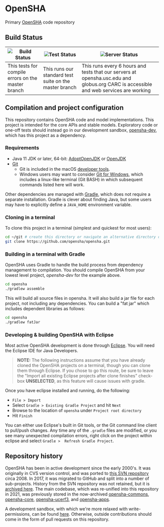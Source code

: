 # OpenSHA

Primary [OpenSHA](https://opensha.org) code repository

## Build Status

| ![Build Status](https://github.com/opensha/opensha/actions/workflows/build_only.yml/badge.svg) | ![Test Status](https://github.com/opensha/opensha/actions/workflows/build_test.yml/badge.svg) | ![Server Status](https://github.com/opensha/opensha/actions/workflows/operational_tests.yml/badge.svg) |
| --- | --- | --- |
| This tests for compile errors on the master branch | This runs our standard test suite on the master branch | This runs every 6 hours and tests that our servers at opensha.usc.edu and globus.org CARC is accessible and web services are working |

## Compilation and project configuration

This repository contains OpenSHA code and model implementations. This project is intended for the core APIs and stable models. Exploratory code or one-off tests should instead go in our development sandbox, [opensha-dev](https://github.com/opensha/opensha-dev), which has this project as a dependency.

### Requirements

* Java 11 JDK or later, 64-bit: [AdoptOpenJDK](https://adoptopenjdk.net/) or [OpenJDK](https://jdk.java.net/)
* [Git](https://git-scm.com/downloads)
    - Git is included in the macOS [developer tools](https://developer.apple.com/xcode/).
    - Windows users may want to consider [Git for Windows](https://git-for-windows.github.io), which includes a linux-like terminal (Git BASH) in which subsequent commands listed here will work.
 
Other dependencies are managed with [Gradle](https://gradle.org/), which does not require a separate installation. Gradle is clever about finding Java, but some users may have to explicitly define a `JAVA_HOME` environment variable. 

### Cloning in a terminal

To clone this project in a terminal (simplest and quickest for most users):

```bash
cd ~/git # create this directory or navigate an alternative directory of your choosing
git clone https://github.com/opensha/opensha.git
```

### Building in a terminal with Gradle

OpenSHA uses Gradle to handle the build process from dependency management to compilation. You should compile OpenSHA from your lowest level project, *opensha-dev* for the example above.

```bash
cd opensha
./gradlew assemble
```

This will build all source files in opensha. It will also build a jar file for each project, not including any dependencies. You can build a "fat jar" which includes dependent libraries as follows:

```bash
cd opensha
./gradlew fatJar
```

### Developing & building OpenSHA with Eclipse

Most active OpenSHA development is done through [Eclipse](https://eclipse.org). You will need the Eclipse IDE for Java Developers.

>**NOTE:** The following instructions assume that you have already cloned the OpenSHA projects on a terminal, though you can clone them through Eclipse. If you chose to go this route, be sure to leave the "Import all existing Eclipse projects after clone finishes" check-box **UNSELECTED**, as this feature will cause issues with gradle.

Once you have eclipse installed and running, do the following:

* `File > Import`  
* Select `Gradle > Existing Gradle Project` and hit `Next`  
* Browse to the location of `opensha` under `Project root directory`  
* Hit `Finish`  

You can either use Eclipse's built in Git tools, or the Git command line client to pull/push changes. Any time any of the `.gradle` files are modified, or you see many unexpected compilation errors, right click on the project within eclipse and select `Gradle >  Refresh Gradle Project`.

## Repository history

OpenSHA has been in active development since the early 2000's. It was originally in CVS version control, and was ported to [this SVN repository](https://source.usc.edu/svn/opensha/trunk/) circa 2008. In 2017, it was migrated to GitHub and split into a number of sub-projects. History from the SVN repository was not retained, but it is [archived here](https://github.com/opensha/opensha-svn-archive). The main codebase, which was re-unified into this repository in 2021, was previously stored in the now-archived [opensha-commons](https://github.com/opensha/opensha-commons), [opensha-core](https://github.com/opensha/opensha-core), [opensha-ucerf3](https://github.com/opensha/opensha-ucerf3), and [opensha-apps](https://github.com/opensha/opensha-apps).

A development sandbox, with which we're more relaxed with write-permissions, can be found [here](https://github.com/opensha/opensha-dev). Otherwise, outside contributions should come in the form of pull requests on this repository.
